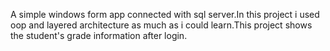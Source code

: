 A simple windows form app connected with sql server.In this project i used oop and layered architecture as much as i could learn.This project shows the student's grade information after login.
